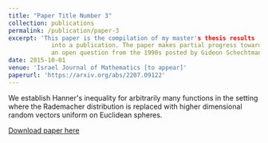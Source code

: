 ```yaml
---
title: "Paper Title Number 3"
collection: publications
permalink: /publication/paper-3
excerpt: 'This paper is the compilation of my master's thesis results 
            into a publication. The paper makes partial progress towards
            an open question from the 1990s posted by Gideon Schechtman. '
date: 2015-10-01
venue: 'Israel Journal of Mathematics [to appear]'
paperurl: 'https://arxiv.org/abs/2207.09122'
---
```

We establish Hanner's inequality for arbitrarily many functions in the setting where the Rademacher distribution is replaced with higher dimensional random vectors uniform on Euclidean spheres.

[Download paper here](https://arxiv.org/abs/2207.09122)